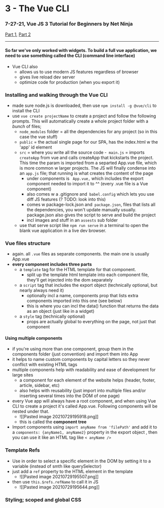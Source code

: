 
# 3 - The Vue CLI
###  7-27-21, Vue JS 3 Tutorial for Beginners by Net Ninja
[Part 1](https://www.youtube.com/watch?v=GWRvrSqnFbM&list=PL4cUxeGkcC9hYYGbV60Vq3IXYNfDk8At1&index=4), [Part 2](https://www.youtube.com/watch?v=KM1U6DqZf8M&list=PL4cUxeGkcC9hYYGbV60Vq3IXYNfDk8At1&index=5)

---

#### So far we've only worked with widgets. To build a full vue application, we need to use something called the CLI (command line interface)

- Vue CLI also
	- allows us to use modern JS features regardless of browser
	- gives live reload dev server
	- optimize code for production (when you export it)


### Installing and walking through the Vue CLI
- made sure node.js is downloaded, then use `npm install -g @vue/cli` to install the CLI
- use `vue create projectName` to create a project and follow the following prompts. This will automatically create a whole project folder with a *bunch* of files;
	- `node_modules` folder = all the dependencies for any project (so in this case the vue stuff)
	- `public` = the actual single page for our SPA, has the index.html w the 'app' id element 
	- `src` = where you write all the source code 
		-` main.js` = imports `createApp` from vue and calls createApp that kickstarts the project. This time the param is imported from a separted App.vue file, which is more common w larger projects. The JS will finally condense into an `app.js` file; that running is what creates the content of the page
		- under components is ` App.vue,` which includes the export component needed to import it to ^^ (every .vue file is a Vue component)
		- also comes w a .gitignore and` babel.config` which lets you use diff JS features (? TODO: look into this)
		- comes w package-lock.json and` package.json`, files that lists all the dependencies, you won't update manually usually. package.json also gives the script to serve and build the project
		- incl images and stuff in an `assests` sub folder
	- use that serve script like  `npm run serve` in a terminal to open the blank vue application in a live dev browser.


### Vue files structure
- again. all `.vue` files as separate components. the main one is usually App.vue
- **every component includes three parts**
	- a `template` tag for the HTML template for that component. 
		- split up the template html template into each component file, they'll get injected into the dom separately
	- a `script` tag that includes the export object (technically optional, but nearly always need it)
		- optionally incl a name, components prop that lists extra components imported into this one (see below)
		- this is where you can incl the data() function that returns the data as an object (just like in a widget)
	- a `style` tag (technically optional)
		- props are actually global to everything on the page, not just that component

#### Using multiple components
- if you're using more than one component, group them in the components folder (just convention) and import them into App
- it helps to name custom components by capital letters so they never conflict with existing HTML tags
- multiple components help with readability and ease of development for large sites
	- a component for each element of the website helps (header, footer, article, sidebar, etc)
	- also helps with reusability (just import into multiple files and/or inserting several times into the DOM of one page)
- every Vue app will always have a root component, and when using Vue CLI to create a project it's called App.vue. Following components will be nested under that. 
	- ![[Pasted image 20210729195918.png]]
	- this is called the **component tree**
- Import components using `import anyName from 'filePath'` and add it to a `components: {anyName1, anyName2}` property in the export object , then you can use it like an HTML tag like `< anyName />`

### Template Refs
- Use in order to select a specific element in the DOM by setting it to a variable (instead of smth like querySelector)
- just add a `ref` property to the HTML element in the template
	- ![[Pasted image 20210729195507.png]]
- then use `this.$refs.refName` to call it in JS
	- ![[Pasted image 20210729195644.png]]

### Styling; scoped and global CSS